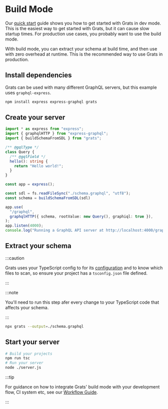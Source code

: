 # Build Mode

Our [quick start](./01-quick-start.md) guide shows you how to get started with Grats in dev mode. This is the easiest way to get started with Grats, but it can cause slow startup times. For production use cases, you probably want to use the build mode.

With build mode, you can extract your schema at build time, and then use with zero overhead at runtime. This is the recommended way to use Grats in production.

## Install dependencies

Grats can be used with many different GraphQL servers, but this example uses `graphql-express`.

```bash
npm install express express-graphql grats
```

## Create your server

```ts title="/server.ts"
import * as express from "express";
import { graphqlHTTP } from "express-graphql";
import { buildSchemaFromSDL } from "grats";

/** @gqlType */
class Query {
  /** @gqlField */
  hello(): string {
    return "Hello world!";
  }
}

const app = express();

const sdl = fs.readFileSync("./schema.graphql", "utf8");
const schema = buildSchemaFromSDL(sdl)

app.use(
  "/graphql",
  graphqlHTTP({ schema, rootValue: new Query(), graphiql: true }),
);
app.listen(4000);
console.log("Running a GraphQL API server at http://localhost:4000/graphql");
```

## Extract your schema

:::caution

Grats uses your TypeScript config to for its [configuration](./02-configuration.md) and to know which files to scan, so ensure your project has a `tsconfig.json` file defined.

:::

:::note

You'll need to run this step afer every change to your TypeScript code that affects your schema.

:::

```bash
npx grats --output=./schema.graphql
```

## Start your server

```bash
# Build your projects
npm run tsc
# Run your server
node ./server.js
```

:::tip

For guidance on how to integrate Grats' build mode with your development flow, CI system etc, see our [Workflow Guide](../05-guides/01-workflows.md).

:::